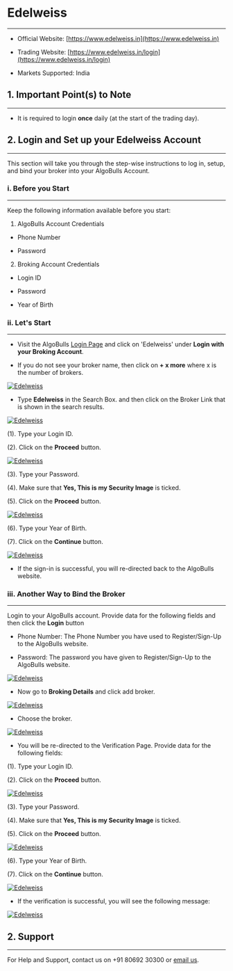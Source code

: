 # Edelweiss
---

* Official Website: [https://www.edelweiss.in](https://www.edelweiss.in)

* Trading Website: [https://www.edelweiss.in/login](https://www.edelweiss.in/login)

* Markets Supported: India

## 1. Important Point(s) to Note
---
* It is required to login **once** daily (at the start of the trading day).

## 2. Login and Set up your Edelweiss Account 
---
This section will take you through the step-wise instructions to log in, setup, and bind your broker into your AlgoBulls Account.

### i. Before you Start
---
Keep the following information available before you start:

1) AlgoBulls Account Credentials

* Phone Number

* Password

2) Broking Account Credentials

* Login ID

* Password

* Year of Birth

### ii. Let's Start
---
* Visit the AlgoBulls [Login Page](https://app.algobulls.com/user/login) and click on 'Edelweiss' under **Login with your Broking Account**.

* If you do not see your broker name, then click on **+ x more** where x is the number of brokers.

[ ![Edelweiss](imgs/algo_home.png "Click to Enlarge or Ctrl+Click to open in a new Tab") ](imgs/algo_home.png)

* Type **Edelweiss** in the Search Box. and then click on the Broker Link that is shown in the search results.

[ ![Edelweiss](imgs/edelweiss/edelweiss_search_login.png "Click to Enlarge or Ctrl+Click to open in a new Tab") ](imgs/edelweiss/edelweiss_search_login.png)

(1). Type your Login ID.

(2). Click on the **Proceed** button.

[ ![Edelweiss](imgs/edelweiss/edelweiss_login_2.png "Click to Enlarge or Ctrl+Click to open in a new Tab") ](imgs/edelweiss/edelweiss_login_2.png)

(3). Type your Password.

(4). Make sure that **Yes, This is my Security Image** is ticked.

(5). Click on the **Proceed** button.

[ ![Edelweiss](imgs/edelweiss/edelweiss_login_3.png "Click to Enlarge or Ctrl+Click to open in a new Tab") ](imgs/edelweiss/edelweiss_login_3.png)

(6). Type your Year of Birth.

(7). Click on the **Continue** button.

[ ![Edelweiss](imgs/edelweiss/edelweiss_login_4.png "Click to Enlarge or Ctrl+Click to open in a new Tab") ](imgs/edelweiss/edelweiss_login_4.png)

* If the sign-in is successful, you will re-directed back to the AlgoBulls website.

### iii. Another Way to Bind the Broker
---

Login to your AlgoBulls account. Provide data for the following fields and then click the **Login** button

* Phone Number: The Phone Number you have used to Register/Sign-Up to the AlgoBulls website.

* Password: The password you have given to Register/Sign-Up to the AlgoBulls website.

[ ![Edelweiss](imgs/sign-in-2.png "Click to Enlarge or Ctrl+Click to open in a new Tab") ](imgs/sign-in-2.png)

* Now go to **Broking Details** and click add broker.

[ ![Edelweiss](imgs/brokingdetails.png "Click to Enlarge or Ctrl+Click to open in a new Tab") ](imgs/brokingdetails.png)

* Choose the broker.

[ ![Edelweiss](imgs/edelweiss/edelweiss.png "Click to Enlarge or Ctrl+Click to open in a new Tab") ](imgs/edelweiss/edelweiss.png)

* You will be re-directed to the Verification Page. Provide data for the following fields:

(1). Type your Login ID.

(2). Click on the **Proceed** button.

[ ![Edelweiss](imgs/edelweiss/edelweiss_login_2.png "Click to Enlarge or Ctrl+Click to open in a new Tab") ](imgs/edelweiss/edelweiss_login_2.png)

(3). Type your Password.

(4). Make sure that **Yes, This is my Security Image** is ticked.

(5). Click on the **Proceed** button.

[ ![Edelweiss](imgs/edelweiss/edelweiss_login_3.png "Click to Enlarge or Ctrl+Click to open in a new Tab") ](imgs/edelweiss/edelweiss_login_3.png)

(6). Type your Year of Birth.

(7). Click on the **Continue** button.

[ ![Edelweiss](imgs/edelweiss/edelweiss_login_4.png "Click to Enlarge or Ctrl+Click to open in a new Tab") ](imgs/edelweiss/edelweiss_login_4.png)

* If the verification is successful, you will see the following message:

[ ![Edelweiss](imgs/success_login.png "Click to Enlarge or Ctrl+Click to open in a new Tab") ](imgs/success_login.png)

## 2. Support
---
For Help and Support, contact us on +91 80692 30300 or [email us](mailto:support@algobulls.com).
